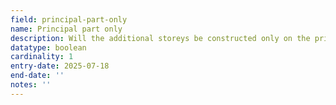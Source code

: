```yaml
---
field: principal-part-only
name: Principal part only
description: Will the additional storeys be constructed only on the principal part of the building
datatype: boolean
cardinality: 1
entry-date: 2025-07-18
end-date: ''
notes: ''
---
```

